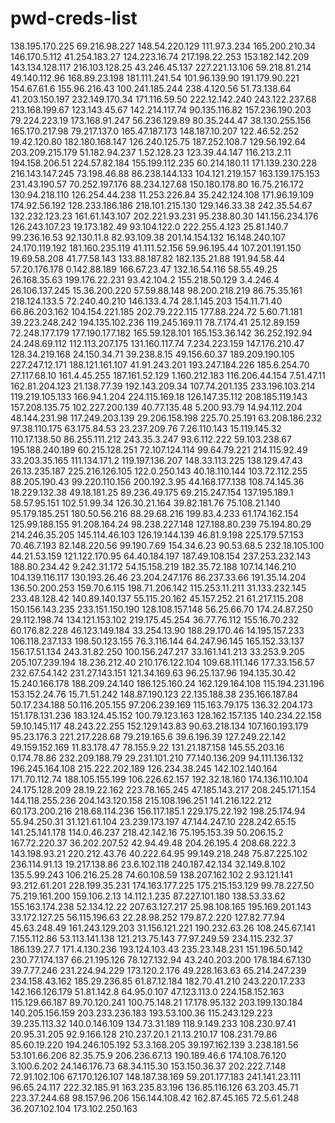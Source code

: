 # pwd-creds-list

138.195.170.225 69.216.98.227 148.54.220.129 111.97.3.234 165.200.210.34 146.170.5.112 41.254.183.27 124.223.16.74 217.198.22.253 153.182.142.209 143.134.128.117 216.103.128.25 43.246.45.137 227.221.13.106 59.218.81.214 49.140.112.96 168.89.23.198 181.111.241.54 101.96.139.90 191.179.90.221 154.67.61.6 155.96.216.43 100.241.185.244 238.4.120.56 51.73.138.64 41.203.150.197 232.149.170.34 171.116.59.50 222.12.142.240 243.122.237.68 213.168.199.67 123.143.45.67 142.214.117.74 90.135.116.82 157.236.190.203 79.224.223.19 173.168.91.247 56.236.129.89 80.35.244.47 38.130.255.156 165.170.217.98 79.217.137.0 165.47.187.173 148.187.10.207 122.46.52.252 19.42.120.80 182.180.168.147 126.240.125.75 187.252.108.7 129.56.192.64 203.209.215.179 51.182.94.237 1.52.128.23 123.39.44.147 116.213.2.11 194.158.206.51 224.57.82.184 155.199.112.235 60.214.180.11 171.139.230.228 216.143.147.245 73.198.46.88 86.238.144.133 104.121.219.157 163.139.175.153 231.43.190.57 70.252.197.176 88.234.127.68 150.180.178.80 16.75.216.172 130.94.218.110 126.254.44.238 11.253.226.84 35.242.124.108 171.96.19.109 174.92.56.192 128.233.186.186 218.101.215.130 129.146.33.38 242.35.54.67 132.232.123.23 161.61.143.107 202.221.93.231 95.238.80.30 141.156.234.176 126.243.107.23 19.173.182.49 93.104.122.0 222.255.4.123 25.81.140.7 99.236.16.53 92.130.11.8 82.93.109.38 201.14.154.132 16.148.240.107 24.170.119.192 181.160.235.119 41.111.52.156 59.96.195.44 107.201.191.150 19.69.58.208 41.77.58.143 133.88.187.82 182.135.21.88 191.94.58.44 57.20.176.178 0.142.88.189 166.67.23.47 132.16.54.116 58.55.49.25 26.168.35.63 199.176.22.231 93.42.104.2 155.218.50.129 3.4.246.4 26.106.137.245 15.36.200.220 57.59.88.148 98.200.218.219 86.75.35.161 218.124.133.5 72.240.40.210 146.133.4.74 28.1.145.203 154.11.71.40 66.86.203.162 104.154.221.185 202.79.222.115 177.88.224.72 5.60.71.181 39.223.248.242 194.135.102.236 119.245.169.11 78.7.174.41 25.12.89.159 72.248.177.179 177.190.177.182 165.59.128.101 165.153.36.142 36.252.192.94 24.248.69.112 112.113.207.175 131.160.117.74 7.234.223.159 147.176.210.47 128.34.219.168 24.150.34.71 39.238.8.15 49.156.60.37 189.209.190.105 227.247.12.171 188.121.161.107 41.91.243.201 193.247.184.226 185.6.254.70 27.117.68.10 161.4.45.255 187.161.52.129 1.160.212.183 116.206.44.154 7.51.47.11 162.81.204.123 21.138.77.39 192.143.209.34 107.74.201.135 233.196.103.214 119.219.105.133 166.94.1.204 224.115.169.18 126.147.35.112 208.185.119.143 157.208.135.75 102.227.200.139 40.77.135.48 5.200.93.79 14.94.112.204 48.144.231.98 117.249.203.139 29.206.158.198 225.70.25.191 63.208.186.232 97.38.110.175 63.175.84.53 23.237.209.76 7.26.110.143 15.119.145.32 110.17.138.50 86.255.111.212 243.35.3.247 93.6.112.222 59.103.238.67 195.188.240.189 60.215.128.251 72.107.124.114 99.64.79.221 214.115.92.49 33.203.35.165 111.134.171.2 119.197.136.207 148.33.113.225 138.129.47.43 26.13.235.187 225.216.126.105 122.0.250.143 40.18.110.144 103.72.112.255 88.205.190.43 99.220.110.156 200.192.3.95 44.168.177.138 108.74.145.36 18.229.132.38 49.18.181.25 89.236.49.175 69.215.247.154 137.195.189.1 58.57.95.151 102.51.99.34 126.30.21.164 39.82.181.76 75.108.21.140 95.179.185.251 180.50.56.216 88.29.68.216 199.83.4.233 61.174.162.154 125.99.188.155 91.208.164.24 98.238.227.148 127.188.80.239 75.194.80.29 214.246.35.205 145.114.46.103 126.19.144.139 46.81.9.198 225.179.57.153 70.46.7.193 82.148.220.56 99.190.7.69 154.34.6.23 90.53.68.5 232.18.105.100 44.21.53.159 121.122.170.95 64.40.184.197 187.49.108.154 237.253.232.143 188.80.234.42 9.242.31.172 54.15.158.219 182.35.72.188 107.14.146.210 104.139.116.117 130.193.26.46 23.204.247.176 86.237.33.66 191.35.14.204 136.50.200.253 159.70.6.115 198.71.206.142 115.253.11.211 31.133.232.145 233.48.128.42 140.89.140.137 55.115.20.162 45.157.252.21 61.217.115.208 150.156.143.235 233.151.150.190 128.108.157.148 56.25.66.70 174.24.87.250 29.112.198.74 134.121.153.102 219.175.45.254 36.77.76.112 155.16.70.232 60.176.82.228 46.123.149.184 33.254.13.90 188.29.170.46 14.195.157.233 106.118.237.133 198.50.123.155 76.3.116.144 64.247.96.145 165.152.33.137 156.17.51.134 243.31.82.250 100.156.247.217 33.161.141.213 33.253.9.205 205.107.239.194 18.236.212.40 210.176.122.104 109.68.111.146 177.33.156.57 232.67.54.142 231.27.143.151 121.34.169.63 96.25.137.96 194.135.30.42 15.240.166.178 188.209.24.140 186.125.160.24 162.129.164.108 115.194.231.196 153.152.24.76 15.71.51.242 148.87.190.123 22.135.188.38 235.166.187.84 50.17.234.188 50.116.205.155 97.206.239.169 115.163.79.175 136.32.204.173 151.178.131.236 183.124.45.152 100.79.123.163 128.162.157.135 140.234.22.158 59.10.145.117 48.243.22.255 152.129.143.83 90.63.218.134 107.160.193.179 95.23.176.3 221.217.228.68 79.219.165.6 39.6.196.39 127.249.22.142 49.159.152.169 11.83.178.47 78.155.9.22 131.21.187.158 145.55.203.16 0.174.78.86 232.209.188.79 29.231.101.210 77.140.136.209 94.111.136.132 196.245.164.108 215.222.202.189 126.234.38.245 142.102.140.164 171.70.112.74 188.105.155.199 106.226.62.157 192.32.18.160 174.136.110.104 24.175.128.209 28.19.22.162 223.78.165.245 47.185.143.217 208.245.171.154 144.118.255.236 204.143.120.158 215.108.196.251 141.216.122.212 60.173.200.216 218.68.114.236 156.117.185.1 229.175.22.192 198.25.174.94 55.94.250.31 31.121.61.104 23.239.173.197 47.144.247.10 228.242.65.15 141.25.141.178 114.0.46.237 218.42.142.16 75.195.153.39 50.206.15.2 167.72.220.37 36.202.207.52 42.94.49.48 204.26.195.4 208.68.222.3 143.198.93.21 220.212.43.76 40.222.64.95 99.149.218.248 75.87.225.102 236.114.91.13 19.217.138.86 23.6.102.118 240.187.42.134 32.149.8.102 135.5.99.243 106.216.25.28 74.60.108.59 138.207.162.102 2.93.121.141 93.212.61.201 228.199.35.231 174.163.177.225 175.215.153.129 99.78.227.50 75.219.161.200 159.106.2.13 14.112.1.235 87.227.101.180 138.53.33.62 155.163.174.238 52.134.12.22 207.63.127.217 25.98.108.165 195.169.201.143 33.172.127.25 56.115.196.63 22.28.98.252 179.87.2.220 127.82.77.94 45.63.248.49 161.243.129.203 31.156.121.221 190.232.63.26 108.245.67.141 7.155.112.86 53.113.141.138 121.213.75.143 77.97.249.59 234.115.232.37 186.139.27.7 171.4.130.236 193.124.103.43 235.23.148.231 151.196.50.142 230.77.174.137 66.21.195.126 78.127.132.94 43.240.203.200 178.184.67.130 39.7.77.246 231.224.94.229 173.120.2.176 49.228.163.63 65.214.247.239 234.158.43.162 185.29.236.85 61.87.12.184 182.70.41.210 243.220.17.233 142.166.126.179 51.81.142.8 64.95.0.107 47.123.113.0 224.158.152.163 115.129.66.187 89.70.120.241 100.75.148.21 17.178.95.132 203.199.130.184 140.205.156.159 203.233.236.183 193.53.100.36 115.243.129.223 39.235.113.32 140.0.146.109 134.73.31.189 118.9.149.233 108.230.97.41 20.95.31.205 92.9.166.128 210.237.20.1 21.13.210.17 108.231.79.86 85.60.19.220 194.246.105.192 53.3.168.205 39.197.162.139 3.238.181.56 53.101.66.206 82.35.75.9 206.236.67.13 190.189.46.6 174.108.76.120 3.100.6.202 24.146.176.73 68.34.115.30 153.150.36.37 202.222.7.148 72.91.102.106 67.170.126.107 148.187.38.169 59.201.177.183 241.141.23.111 96.65.24.117 222.32.185.91 163.235.83.196 136.85.116.126 63.203.45.71 223.37.244.68 98.157.96.206 156.144.108.42 162.87.45.165 72.5.61.248 36.207.102.104 173.102.250.163 
